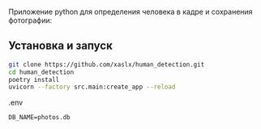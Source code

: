 Приложение python для определения человека в кадре и сохранения фотографии:

## Установка и запуск


```bash
git clone https://github.com/xaslx/human_detection.git
cd human_detection
poetry install
uvicorn --factory src.main:create_app --reload
```

.env
```env
DB_NAME=photos.db
```
